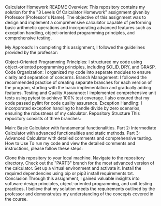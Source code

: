 Calculator Homework README
Overview:
This repository contains my solution for the "3 Levels Of Calculator Homework" assignment given by Professor [Professor's Name]. The objective of this assignment was to design and implement a comprehensive calculator capable of performing basic arithmetic operations and incorporating advanced features such as exception handling, object-oriented programming principles, and comprehensive testing.

My Approach:
In completing this assignment, I followed the guidelines provided by the professor:

Object-Oriented Programming Principles: I structured my code using object-oriented programming principles, including SOLID, DRY, and GRASP.
Code Organization: I organized my code into separate modules to ensure clarity and separation of concerns.
Branch Management: I followed the recommended practice of creating separate branches for each version of the program, starting with the basic implementation and gradually adding features.
Testing and Quality Assurance: I implemented comprehensive unit tests using pytest to achieve 100% test coverage. I also ensured that my code passed pylint for code quality assurance.
Exception Handling: I incorporated exception handling to handle divide by zero scenarios, ensuring the robustness of my calculator.
Repository Structure
This repository consists of three branches:

Main: Basic Calculator with fundamental functionalities.
Part 2: Intermediate Calculator with advanced functionalities and static methods.
Part 3: Advanced Calculator with detailed comments and comprehensive testing.
How to Use
To run my code and view the detailed comments and instructions, please follow these steps:

Clone this repository to your local machine.
Navigate to the repository directory.
Check out the "PART3" branch for the most advanced version of the calculator.
Set up a virtual environment and activate it.
Install the required dependencies using pip or pip3 install requirements.txt.
Conclusion
Through this assignment, I gained valuable insights into software design principles, object-oriented programming, and unit testing practices. I believe that my solution meets the requirements outlined by the professor and demonstrates my understanding of the concepts covered in the course.